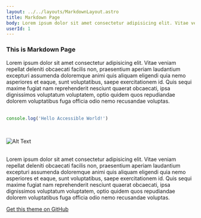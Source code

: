 ```yaml
---
layout: ../../layouts/MarkdownLayout.astro
title: Markdown Page
body: Lorem ipsum dolor sit amet consectetur adipisicing elit. Vitae veniam repellat deleniti obcaecati facilis non, praesentium
userId: 1
---
```


### This is Markdown Page

Lorem ipsum dolor sit amet consectetur adipisicing elit. Vitae veniam repellat deleniti obcaecati facilis non, praesentium aperiam laudantium excepturi assumenda doloremque animi quis aliquam eligendi quia nemo asperiores et eaque, sunt voluptatibus, saepe exercitationem id. Quis sequi maxime fugiat nam reprehenderit nesciunt quaerat obcaecati, ipsa dignissimos voluptatum voluptatem, optio quidem quos repudiandae dolorem voluptatibus fuga officia odio nemo recusandae voluptas.<br><br>

```js
console.log('Hello Accessible World!')
```
<br>

![Alt Text](../../assets/img/blob1.png)

<br>
Lorem ipsum dolor sit amet consectetur adipisicing elit. Vitae veniam repellat deleniti obcaecati facilis non, praesentium aperiam laudantium excepturi assumenda doloremque animi quis aliquam eligendi quia nemo asperiores et eaque, sunt voluptatibus, saepe exercitationem id. Quis sequi maxime fugiat nam reprehenderit nesciunt quaerat obcaecati, ipsa dignissimos voluptatum voluptatem, optio quidem quos repudiandae dolorem voluptatibus fuga officia odio nemo recusandae voluptas.

[Get this theme on GitHub](https://github.com/markteekman/accessible-astro-starter)
